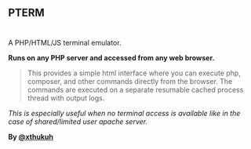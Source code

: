 ## PTERM

#

A PHP/HTML/JS terminal emulator.

**Runs on any PHP server and accessed from any web browser.**

> This provides a simple html interface where you can execute php, composer, and other commands directly from the browser. The commands are executed on a separate resumable cached process thread with output logs.

*This is especially useful when no terminal access is available like in the case of shared/limited user apache server.*

**By [@xthukuh](https://github.com/xthukuh)**